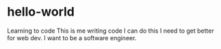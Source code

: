 # hello-world
Learning to code
This is me writing code
I can do this
I need to get better for web dev.
I want to be a software engineer.

